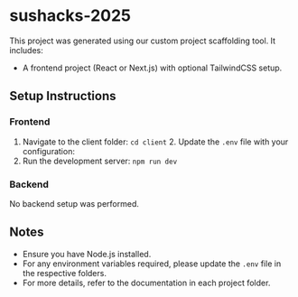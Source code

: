 # sushacks-2025

This project was generated using our custom project scaffolding tool. It includes:

- A frontend project (React or Next.js) with optional TailwindCSS setup.



## Setup Instructions

### Frontend
1. Navigate to the client folder: `cd client`
    2. Update the `.env` file with your configuration:
3. Run the development server: `npm run dev`


### Backend
No backend setup was performed.

## Notes
- Ensure you have Node.js installed.
- For any environment variables required, please update the `.env` file in the respective folders.
- For more details, refer to the documentation in each project folder.

